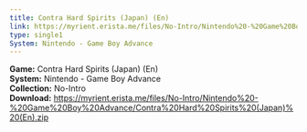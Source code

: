 ```yaml
---
title: Contra Hard Spirits (Japan) (En)
link: https://myrient.erista.me/files/No-Intro/Nintendo%20-%20Game%20Boy%20Advance/Contra%20Hard%20Spirits%20(Japan)%20(En).zip
type: single1
System: Nintendo - Game Boy Advance
---
```

<b>Game:</b> Contra Hard Spirits (Japan) (En)<br>
<b>System:</b> Nintendo - Game Boy Advance<br>
<b>Collection:</b> No-Intro<br>
<b>Download:</b> https://myrient.erista.me/files/No-Intro/Nintendo%20-%20Game%20Boy%20Advance/Contra%20Hard%20Spirits%20(Japan)%20(En).zip